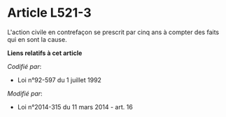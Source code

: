 # Article L521-3

L'action civile en contrefaçon se prescrit par cinq ans à compter des faits qui en sont la cause.

**Liens relatifs à cet article**

_Codifié par_:

  - Loi n°92-597 du 1 juillet 1992

_Modifié par_:

  - Loi n°2014-315 du 11 mars 2014 - art. 16
